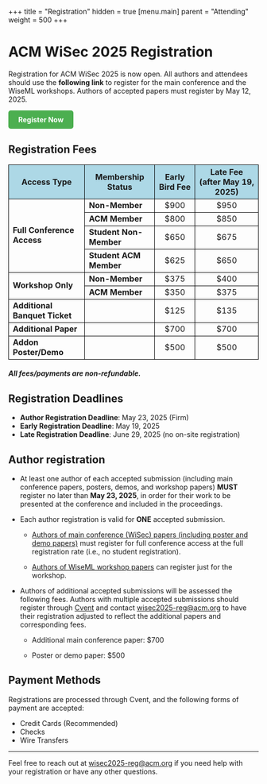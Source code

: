 +++
title = "Registration"
hidden = true
[menu.main]
    parent = "Attending"
    weight = 500
+++

# ACM WiSec 2025 Registration

Registration for ACM WiSec 2025 is now open. All authors and attendees should use the **following link** to register for the main conference and the WiseML workshops. Authors of accepted papers must register by May 12, 2025.

<a href="https://cvent.me/G1M5Bb" target="_blank" style="display:inline-block; background-color:#4CAF50; color:white; padding:10px 20px; text-align:center; text-decoration:none; font-weight:bold; border-radius:5px;">
  Register Now
</a>

## Registration Fees

<table style="border-collapse: collapse; width: 100%;">
  <tr style="background-color: #ADD8E6;">
    <th style="border: 1px solid black;">Access Type</th>
    <th style="border: 1px solid black;">Membership Status</th>
    <th style="border: 1px solid black;">Early Bird Fee</th>
    <th style="border: 1px solid black;">Late Fee (after May 19, 2025)</th>
  </tr>
  <tr>
    <td rowspan="4" style="border: 1px solid black;"><strong>Full Conference Access</strong></td>
    <td style="border: 1px solid black;"><strong>Non-Member</strong></td>
    <td style="text-align: center; border: 1px solid black;">$900</td>
    <td style="text-align: center; border: 1px solid black;">$950</td>
  </tr>
  <tr>
    <td style="border: 1px solid black;"><strong>ACM Member</strong></td>
    <td style="text-align: center; border: 1px solid black;">$800</td>
    <td style="text-align: center; border: 1px solid black;">$850</td>
  </tr>
  <tr>
    <td style="border: 1px solid black;"><strong>Student Non-Member</strong></td>
    <td style="text-align: center; border: 1px solid black;">$650</td>
    <td style="text-align: center; border: 1px solid black;">$675</td>
  </tr>
  <tr>
    <td style="border: 1px solid black;"><strong>Student ACM Member</strong></td>
    <td style="text-align: center; border: 1px solid black;">$625</td>
    <td style="text-align: center; border: 1px solid black;">$650</td>
  </tr>
  <tr>
    <td rowspan="2" style="border: 1px solid black;"><strong>Workshop Only</strong></td>
    <td style="border: 1px solid black;"><strong>Non-Member</strong></td>
    <td style="text-align: center; border: 1px solid black;">$375</td>
    <td style="text-align: center; border: 1px solid black;">$400</td>
  </tr>
  <tr>
    <td style="border: 1px solid black;"><strong>ACM Member</strong></td>
    <td style="text-align: center; border: 1px solid black;">$350</td>
    <td style="text-align: center; border: 1px solid black;">$375</td>
  </tr>
  <tr>
    <td rowspan="1" style="border: 1px solid black;"><strong>Additional Banquet Ticket</strong></td>
    <td style="border: 1px solid black;"><strong></strong></td>
    <td style="text-align: center; border: 1px solid black;">$125</td>
    <td style="text-align: center; border: 1px solid black;">$135</td>
  </tr>
  <tr>
    <td rowspan="1" style="border: 1px solid black;"><strong>Additional Paper</strong></td>
    <td style="border: 1px solid black;"><strong></strong></td>
    <td style="text-align: center; border: 1px solid black;">$700</td>
    <td style="text-align: center; border: 1px solid black;">$700</td>
  </tr>
  <tr>
    <td rowspan="1" style="border: 1px solid black;"><strong>Addon Poster/Demo</strong></td>
    <td style="border: 1px solid black;"><strong></strong></td>
    <td style="text-align: center; border: 1px solid black;">$500</td>
    <td style="text-align: center; border: 1px solid black;">$500</td>
  </tr>
</table>

##### All fees/payments are non-refundable.

## Registration Deadlines

- **Author Registration Deadline**: May 23, 2025 (Firm)
- **Early Registration Deadline**: May 19, 2025
- **Late Registration Deadline**: June 29, 2025 (no on-site registration)

## Author registration

- At least one author of each accepted submission (including main conference papers, posters, demos, and workshop papers) **MUST** register no later than **May 23, 2025**, in order for their work to be presented at the conference and included in the proceedings.

- Each author registration is valid for **ONE** accepted submission. 

  - <u>Authors of main conference (WiSec) papers (including poster and demo papers)</u> must register for full conference access at the full registration rate (i.e., no student registration).

  - <u>Authors of WiseML workshop papers</u> can register just for the workshop.

- Authors of additional accepted submissions will be assessed the following fees. Authors with multiple accepted submissions should register through <a href="https://cvent.me/G1M5Bb" target="_blank">Cvent</a> and contact wisec2025-reg@acm.org to have their registration adjusted to reflect the additional papers and corresponding fees.

  - Additional main conference paper: $700

  - Poster or demo paper: $500

## Payment Methods

Registrations are processed through Cvent, and the following forms of payment are accepted:

- Credit Cards (Recommended)
- Checks
- Wire Transfers


---

Feel free to reach out at wisec2025-reg@acm.org if you need help with your registration or have any other questions.
